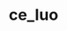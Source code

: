 ---
title: ce_luo
layout: people
permalink: /people/ce_luo
status: Students
pname: Ce (Steve) Luo
position: Rotation Phd students
office: 
eml: 
website:
cv: 
github:
linkedin:
google_scholar: 
twitter: 
facebook: 
instagram:
desp: Ce (Steve) is a Ph.D. candidate in the Center for Quantitative Biology at Peking University. He received his B.S. in Pharmacy from Nankai University in 2021 and was a summer student at the University of Oxford and the University of Cambridge. He has 3 years of research experience in cancer bioinformatics and has experience in adopting concepts of game theory, artificial intelligence, and complex systems on cancer research. He is interested in developing integrative analysis framework to help find connections between tumor, immunity, and metabolism.
---